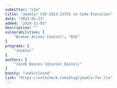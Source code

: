 ```yaml
---
submitter: "c2a"
title: "Joomla! CVE-2023-23752 to Code Execution"
date: "2023-03-23"
added: "2024-11-03"
description: ""
vulnerabilities: [
    "Broken Access Control", "RCE"
]
programs: [
    "Joomla!"
]
authors: [
    "Jacob Baines (@Junior_Baines)"
]
bounty: "undisclosed"
link: "https://vulncheck.com/blog/joomla-for-rce"
---
```




